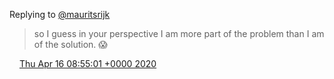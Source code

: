 Replying to [@mauritsrijk](https://twitter.com/DromerDenker/status/1250709016260554753)

> so I guess in your perspective I am more part of the problem than I am of the solution\. 😱

<img src="../../media/tweet.ico" width="12" /> [Thu Apr 16 08:55:01 +0000 2020](https://twitter.com/DromerDenker/status/1250709268338221059)